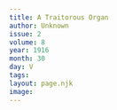 ```yaml
---
title: A Traitorous Organ
author: Unknown
issue: 2
volume: 8
year: 1916
month: 30
day: V
tags:
layout: page.njk
image:
---
```





